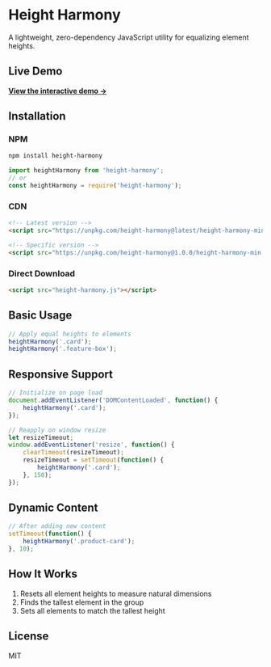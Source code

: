 # Height Harmony

A lightweight, zero-dependency JavaScript utility for equalizing element heights.

## Live Demo

**[View the interactive demo →](https://byronjohnson.github.io/height-harmony/demo/)**

## Installation

### NPM
```bash
npm install height-harmony
```

```javascript
import heightHarmony from 'height-harmony';
// or
const heightHarmony = require('height-harmony');
```

### CDN
```html
<!-- Latest version -->
<script src="https://unpkg.com/height-harmony@latest/height-harmony-min.js"></script>

<!-- Specific version -->
<script src="https://unpkg.com/height-harmony@1.0.0/height-harmony-min.js"></script>
```

### Direct Download
```html
<script src="height-harmony.js"></script>
```

## Basic Usage

```javascript
// Apply equal heights to elements
heightHarmony('.card');
heightHarmony('.feature-box');
```

## Responsive Support

```javascript
// Initialize on page load
document.addEventListener('DOMContentLoaded', function() {
    heightHarmony('.card');
});

// Reapply on window resize
let resizeTimeout;
window.addEventListener('resize', function() {
    clearTimeout(resizeTimeout);
    resizeTimeout = setTimeout(function() {
        heightHarmony('.card');
    }, 150);
});
```

## Dynamic Content

```javascript
// After adding new content
setTimeout(function() {
    heightHarmony('.product-card');
}, 10);
```

## How It Works

1. Resets all element heights to measure natural dimensions
2. Finds the tallest element in the group
3. Sets all elements to match the tallest height

## License

MIT